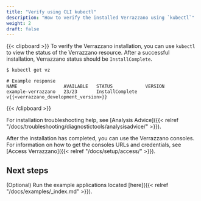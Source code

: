 ```yaml
---
title: "Verify using CLI kubectl"
description: "How to verify the installed Verrazzano using `kubectl`"
weight: 2
draft: false
---
```



{{< clipboard >}}
To verify the Verrazzano installation, you can use `kubectl` to view the status of the Verrazzano resource.  After a successful installation, Verrazzano status should be `InstallComplete`.

```bash
$ kubectl get vz
```
```
# Example response
NAME                 AVAILABLE   STATUS            VERSION
example-verrazzano   23/23       InstallComplete   v{{<verrazzano_development_version>}}
```
{{< /clipboard >}}

For installation troubleshooting help, see [Analysis Advice]({{< relref "/docs/troubleshooting/diagnostictools/analysisadvice/" >}}).

After the installation has completed, you can use the Verrazzano consoles.
For information on how to get the consoles URLs and credentials, see [Access Verrazzano]({{< relref "/docs/setup/access/" >}}).

## Next steps

(Optional) Run the example applications located [here]({{< relref "/docs/examples/_index.md" >}}).
